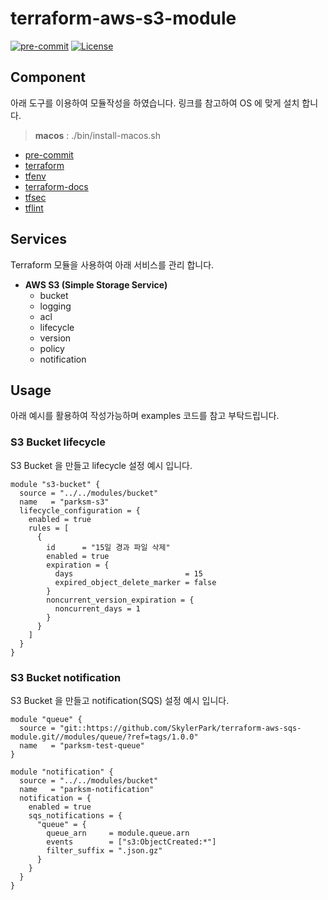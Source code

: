 # terraform-aws-s3-module

[![pre-commit](https://img.shields.io/badge/pre--commit-enabled-brightgreen?logo=pre-commit&logoColor=white&style=flat-square)](https://github.com/pre-commit/pre-commit)
[![License](https://img.shields.io/badge/License-Apache_2.0-blue.svg)](https://opensource.org/licenses/Apache-2.0)

## Component

아래 도구를 이용하여 모듈작성을 하였습니다. 링크를 참고하여 OS 에 맞게 설치 합니다.

> **macos** : ./bin/install-macos.sh

- [pre-commit](https://pre-commit.com)
- [terraform](https://terraform.io)
- [tfenv](https://github.com/tfutils/tfenv)
- [terraform-docs](https://github.com/segmentio/terraform-docs)
- [tfsec](https://github.com/tfsec/tfsec)
- [tflint](https://github.com/terraform-linters/tflint)

## Services

Terraform 모듈을 사용하여 아래 서비스를 관리 합니다.

- **AWS S3 (Simple Storage Service)**
  - bucket
  - logging
  - acl
  - lifecycle
  - version
  - policy
  - notification

## Usage

아래 예시를 활용하여 작성가능하며 examples 코드를 참고 부탁드립니다.

### S3 Bucket lifecycle

S3 Bucket 을 만들고 lifecycle 설정 예시 입니다.

```hcl
module "s3-bucket" {
  source = "../../modules/bucket"
  name   = "parksm-s3"
  lifecycle_configuration = {
    enabled = true
    rules = [
      {
        id      = "15일 경과 파일 삭제"
        enabled = true
        expiration = {
          days                         = 15
          expired_object_delete_marker = false
        }
        noncurrent_version_expiration = {
          noncurrent_days = 1
        }
      }
    ]
  }
}
```

### S3 Bucket notification

S3 Bucket 을 만들고 notification(SQS) 설정 예시 입니다.

```hcl
module "queue" {
  source = "git::https://github.com/SkylerPark/terraform-aws-sqs-module.git//modules/queue/?ref=tags/1.0.0"
  name   = "parksm-test-queue"
}

module "notification" {
  source = "../../modules/bucket"
  name   = "parksm-notification"
  notification = {
    enabled = true
    sqs_notifications = {
      "queue" = {
        queue_arn     = module.queue.arn
        events        = ["s3:ObjectCreated:*"]
        filter_suffix = ".json.gz"
      }
    }
  }
}
```
